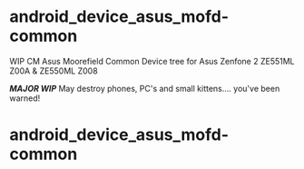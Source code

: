 # android_device_asus_mofd-common

WIP CM Asus Moorefield Common Device tree for Asus Zenfone 2 ZE551ML Z00A & ZE550ML Z008

***MAJOR WIP***
May destroy phones, PC's and small kittens.... you've been warned!
# android_device_asus_mofd-common
